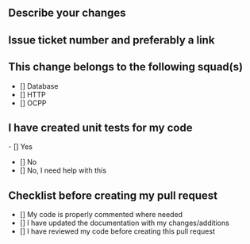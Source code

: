 ## Describe your changes

## Issue ticket number and preferably a link

## This change belongs to the following squad(s)

- [] Database
- [] HTTP
- [] OCPP


## I have created unit tests for my code

- [] Yes
- [] No
- [] No, I need help with this

## Checklist before creating my pull request
- [] My code is properly commented where needed
- [] I have updated the documentation with my changes/additions
- [] I have reviewed my code before creating this pull request
